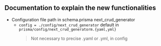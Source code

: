 ## Documentation to explain the new functionalities


- Configuration file path in schema.prisma next_crud_generator
  - `config = ./config/next_crud_generator` default in `prisma/config/next_crud_generatorm.{yaml,yml}`
    > Not necessary to precise .yaml or .yml, in config 

